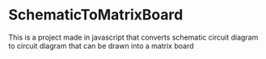# SchematicToMatrixBoard
This is a project made in javascript that converts schematic circuit diagram to circuit diagram that can be drawn into a matrix board
